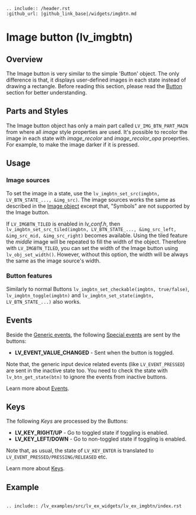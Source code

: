 ```eval_rst
.. include:: /header.rst 
:github_url: |github_link_base|/widgets/imgbtn.md
```
# Image button (lv_imgbtn)

## Overview

The Image button is very similar to the simple 'Button' object. The only difference is that, it displays user-defined images in each state instead of drawing a rectangle.
Before reading this section, please read the [Button](/widgets/btn) section for better understanding.

## Parts and Styles
The Image button object has only a main part called `LV_IMG_BTN_PART_MAIN` from where all *image* style properties are used. 
It's possible to recolor the image in each state with *image_recolor* and *image_recolor_opa* proeprties. For example, to make the image darker if it is pressed.

## Usage

### Image sources
To set the image in a state, use the `lv_imgbtn_set_src(imgbtn, LV_BTN_STATE_..., &img_src)`. 
The image sources works the same as described in the [Image object](/widgets/img) except that, "Symbols" are not supported by the Image button.

If `LV_IMGBTN_TILED` is enabled in *lv_conf.h*, then `lv_imgbtn_set_src_tiled(imgbtn, LV_BTN_STATE_..., &img_src_left, &img_src_mid, &img_src_right)` becomes available. 
Using the tiled feature the *middle* image will be repeated to fill the width of the object. 
Therefore with `LV_IMGBTN_TILED`, you can set the width of the Image button using `lv_obj_set_width()`. However, without this option, the width will be always the same as the image source's width.

### Button features

Similarly to normal Buttons `lv_imgbtn_set_checkable(imgbtn, true/false)`, `lv_imgbtn_toggle(imgbtn)` and `lv_imgbtn_set_state(imgbtn, LV_BTN_STATE_...)` also works.

## Events
Beside the [Generic events](../overview/event.html#generic-events), the following [Special events](../overview/event.html#special-events) are sent by the buttons:
 - **LV_EVENT_VALUE_CHANGED** - Sent when the button is toggled.

Note that, the generic input device related events (like `LV_EVENT_PRESSED`) are sent in the inactive state too. You need to check the state with `lv_btn_get_state(btn)` to ignore the events from inactive buttons.

Learn more about [Events](/overview/event).

## Keys
The following *Keys* are processed by the Buttons:
- **LV_KEY_RIGHT/UP** - Go to toggled state if toggling is enabled.
- **LV_KEY_LEFT/DOWN** - Go to non-toggled state if toggling is  enabled.

Note that, as usual, the state of `LV_KEY_ENTER` is translated to `LV_EVENT_PRESSED/PRESSING/RELEASED` etc.

Learn more about [Keys](/overview/indev).

## Example

```eval_rst

.. include:: /lv_examples/src/lv_ex_widgets/lv_ex_imgbtn/index.rst

```

